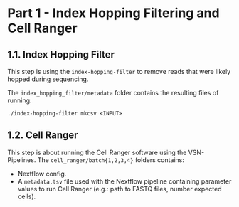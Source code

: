 # Part 1 - Index Hopping Filtering and Cell Ranger

## 1.1. Index Hopping Filter

This step is using the `index-hopping-filter` to remove reads that were likely hopped during sequencing.

The `index_hopping_filter/metadata` folder contains the resulting files of running:

```
./index-hopping-filter mkcsv <INPUT>
```

## 1.2. Cell Ranger

This step is about running the Cell Ranger software using the VSN-Pipelines. The `cell_ranger/batch{1,2,3,4}` folders contains:
- Nextflow config.
- A `metadata.tsv` file used with the Nextflow pipeline containing parameter values to run Cell Ranger (e.g.: path to FASTQ files, number expected cells).
